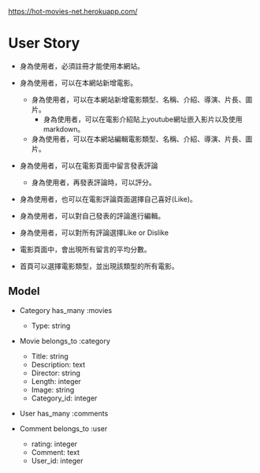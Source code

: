 https://hot-movies-net.herokuapp.com/
# User Story

- 身為使用者，必須註冊才能使用本網站。

- 身為使用者，可以在本網站新增電影。
	- 身為使用者，可以在本網站新增電影類型、名稱、介紹、導演、片長、圖片。
		- 身為使用者，可以在電影介紹貼上youtube網址嵌入影片以及使用markdown。
	- 身為使用者，可以在本網站編輯電影類型、名稱、介紹、導演、片長、圖片。

- 身為使用者，可以在電影頁面中留言發表評論
	- 身為使用者，再發表評論時，可以評分。
- 身為使用者，也可以在電影評論頁面選擇自己喜好(Like)。
- 身為使用者，可以對自己發表的評論進行編輯。
- 身為使用者，可以對所有評論選擇Like or Dislike

- 電影頁面中，會出現所有留言的平均分數。
- 首頁可以選擇電影類型，並出現該類型的所有電影。


## Model

- Category
	has_many :movies
	- Type: string

- Movie
	belongs_to :category
	- Title: string
	- Description: text
	- Director: string
	- Length: integer
	- Image: string
	- Category_id: integer

- User
	has_many :comments

- Comment
	belongs_to :user
	- rating: integer
	- Comment: text
	- User_id: integer
	